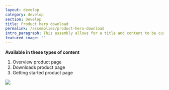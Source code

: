 ```yaml
---
layout: develop
category: develop
section: Develop
title: Product hero download
permalink: /assemblies/product-hero-download
intro_paragraph: This assembly allows for a title and content to be customized using a WYSIWYG. A learn more link can be added if needed. An image can be added to the hero. A background image can be added to the hero as well if overriding is necessary. The most recent version will appear under the download CTA by referencing download manager.
featured_image: ""
---
```

**Available in these types of content**

1. Overview product page
2. Downloads product page
3. Getting started product page

![](/design-manual/assets/uploads/product-hero-download-example.png)